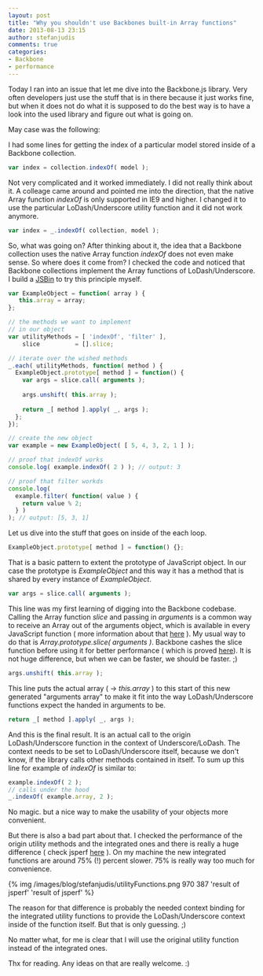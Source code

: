 ```yaml
---
layout: post
title: "Why you shouldn't use Backbones built-in Array functions"
date: 2013-08-13 23:15
author: stefanjudis
comments: true
categories: 
- Backbone
- performance
---
```


Today I ran into an issue that let me dive into the Backbone.js library. Very often developers just use the stuff that is in there because it just works fine, but when it does not do what it is supposed to do the best way is to have a look into the used library and figure out what is going on.

May case was the following:

I had some lines for getting the index of a particular model stored inside of a Backbone collection.

<!-- more -->

```js
var index = collection.indexOf( model );
```

Not very complicated and it worked immediately. I did not really think about it. A colleage came around and pointed me into the direction, that the native Array function *indexOf* is only supported in IE9 and higher. I changed it to use the particular LoDash/Underscore utility function and it did not work anymore.

```js
var index = _.indexOf( collection, model );
```

So, what was going on? After thinking about it, the idea that a Backbone collection uses the native Array function *indexOf* does not even make sense. So where does it come from? I checked the code and noticed that Backbone collections implement the Array functions of LoDash/Underscore. I build a [JSBin](http://jsbin.com/apowiz/25/edit) to try this principle myself. 

```js
var ExampleObject = function( array ) {
   this.array = array; 
};

// the methods we want to implement
// in our object
var utilityMethods = [ 'indexOf', 'filter' ],
    slice          = [].slice;

// iterate over the wished methods
_.each( utilityMethods, function( method ) {
  ExampleObject.prototype[ method ] = function() {
    var args = slice.call( arguments );
    
    args.unshift( this.array );
    
    return _[ method ].apply( _, args );
  };
});

// create the new object
var example = new ExampleObject( [ 5, 4, 3, 2, 1 ] );

// proof that indexOf works
console.log( example.indexOf( 2 ) ); // output: 3

// proof that filter workds
console.log(
  example.filter( function( value ) {
    return value % 2;
  } )
); // output: [5, 3, 1]
```

Let us dive into the stuff that goes on inside of the each loop.

```js
ExampleObject.prototype[ method ] = function() {};
```

That is a basic pattern to extent the prototype of JavaScript object. In our case the prototype is *ExampleObject* and this way it has a method that is shared by every instance of *ExampleObject*.

```js
var args = slice.call( arguments );
```

This line was my first learning of digging into the Backbone codebase. Calling the Array function *slice* and passing in *arguments* is a common way to receive an Array out of the arguments object, which is available in every JavaScript function ( more information about that [here](https://developer.mozilla.org/en-US/docs/Web/JavaScript/Reference/Functions_and_function_scope/arguments) ). My usual way to do that is *Array.prototype.slice( arguments )*. Backbone cashes the slice function before using it for better performance ( which is proved [here](http://jsperf.com/array-prototype-slice-call-vs-slice-call/7)). It is not huge difference, but when we can be faster, we should be faster. ;)

```js
args.unshift( this.array );
```

This line puts the actual array ( -> *this.array* ) to this start of this new generated "arguments array" to make it fit into the way LoDash/Underscore functions expect the handed in arguments to be. 

```js
return _[ method ].apply( _, args );
```

And this is the final result. It is an actual call to the origin LoDash/Underscore function in the context of Underscore/LoDash. The context needs to be set to LoDash/Underscore itself, because we don't know, if the library calls other methods contained in itself. To sum up this line for example of *indexOf* is similar to:

```js
example.indexOf( 2 );
// calls under the hood
_.indexOf( example.array, 2 );
```

No magic. but a nice way to make the usability of your objects more convenient. 

But there is also a bad part about that. I checked the performance of the origin utility methods and the integrated ones and there is really a huge difference ( check jsperf [here](http://jsperf.com/integrated-utility-function-vs-utility-function-2) ). On my machine the new integrated functions are around 75% (!) percent slower. 75% is really way too much for convenience.

{% img /images/blog/stefanjudis/utilityFunctions.png 970 387 'result of jsperf' 'result of jsperf' %}

The reason for that difference is probably the needed context binding for the integrated utility functions to provide the LoDash/Underscore context inside of the function itself. But that is only guessing. ;)

No matter what, for me is clear that I will use the original utility function instead of the integrated ones.

Thx for reading. Any ideas on that are really welcome. :)
